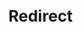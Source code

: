 ﻿---
layout: src/layouts/Redirect.astro
title: Redirect
redirect: /docs/deployments/azure/running-azure-powershell/configuring-the-version-of-the-azure-cli
pubDate:  2023-01-01
navSearch: false
navSitemap: false
navMenu: false
---
